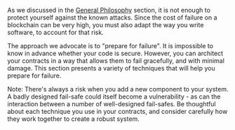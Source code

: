 As we discussed in the [General Philosophy](../../general-philosophy/index.md) section, it is not enough to
protect yourself against the known attacks. Since the cost of failure on a blockchain can be very
high, you must also adapt the way you write software, to account for that risk.

The approach we advocate is to "prepare for failure". It is impossible to know in advance whether
your code is secure. However, you can architect your contracts in a way that allows them to fail
gracefully, and with minimal damage. This section presents a variety of techniques that will help
you prepare for failure.

Note: There's always a risk when you add a new component to your system. A badly designed fail-safe
could itself become a vulnerability - as can the interaction between a number of well-designed
fail-safes. Be thoughtful about each technique you use in your contracts, and consider carefully
how they work together to create a robust system.
